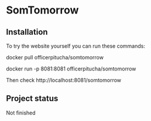 # SomTomorrow


## Installation

To try the website yourself you can run these commands:

docker pull officerpitucha/somtomorrow

docker run -p 8081:8081 officerpitucha/somtomorrow

Then check http://localhost:8081/somtomorrow

## Project status
Not finished
